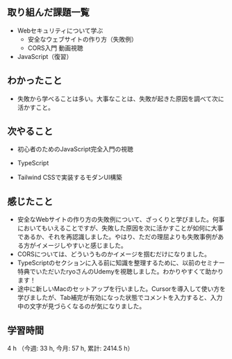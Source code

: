 ## 取り組んだ課題一覧
- Webセキュリティについて学ぶ
    - 安全なウェブサイトの作り方（失敗例）
    - CORS入門 動画視聴
- JavaScript（復習）

## わかったこと
- 失敗から学べることは多い。大事なことは、失敗が起きた原因を調べて次に活かすこと。

## 次やること
- 初心者のためのJavaScript完全入門の視聴

- TypeScript

- Tailwind CSSで実装するモダンUI構築

    
## 感じたこと
- 安全なWebサイトの作り方の失敗例について、ざっくりと学びました。何事においてもいえることですが、失敗した原因を次に活かすことが如何に大事であるか、それを再認識しました。やはり、ただの理屈よりも失敗事例がある方がイメージしやすいと感じました。
- CORSについては、どういうものかイメージを掴むだけになりました。
- TypeScriptのセクションに入る前に知識を整理するために、以前のセミナー特典でいただいたryoさんのUdemyを視聴しました。わかりやすくて助かります！
- 途中に新しいMacのセットアップを行いました。Cursorを導入して使い方を学びましたが、Tab補完が有効になった状態でコメントを入力すると、入力中の文字が見づらくなるのが気になりました。
                    
## 学習時間
4 h （今週: 33 h, 今月: 57 h, 累計: 2414.5 h）